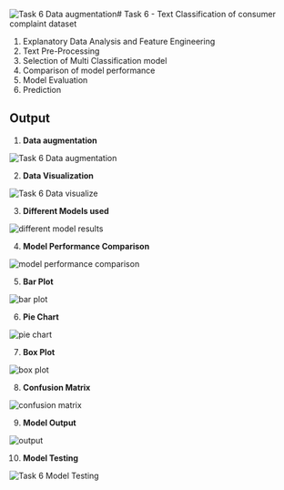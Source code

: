 ![Task 6 Data augmentation](https://github.com/kalpesh-git0/Kaiburr-tasks/assets/78799833/4443cd5c-471b-41cc-a9a9-8a798fd6e92a)# Task 6 - Text Classification of consumer complaint dataset

1. Explanatory Data Analysis and Feature Engineering
2. Text Pre-Processing
3. Selection of Multi Classification model
4. Comparison of model performance
5. Model Evaluation
6. Prediction

## Output

1. **Data augmentation**

![Task 6 Data augmentation](https://github.com/kalpesh-git0/Kaiburr-tasks/assets/78799833/eb2a2ae7-5d1d-4074-94ed-a2f53b9aa015)

2. **Data Visualization**

![Task 6 Data visualize](https://github.com/kalpesh-git0/Kaiburr-tasks/assets/78799833/f7ecded4-72f9-4292-a5d0-087fe4fe951e)

3. **Different Models used**

![different model results](https://github.com/kalpesh-git0/Kaiburr-tasks/assets/78799833/dbd8127a-a376-48c6-909b-518899ab08ce)

4. **Model Performance Comparison**

![model performance comparison](https://github.com/kalpesh-git0/Kaiburr-tasks/assets/78799833/06b4affa-0295-46e8-9531-1dddec3e0f3f)

5. **Bar Plot**

![bar plot](https://github.com/kalpesh-git0/Kaiburr-tasks/assets/78799833/c5cd6c39-7175-4dc0-ad24-6179aa810fcf)

6. **Pie Chart**

![pie chart](https://github.com/kalpesh-git0/Kaiburr-tasks/assets/78799833/4d8b1f73-b5a5-44c9-a40e-9e9c2bb12f45)

7. **Box Plot**

![box plot](https://github.com/kalpesh-git0/Kaiburr-tasks/assets/78799833/c1c6ec4d-16eb-43b9-99bc-1bcf49188b71)

8. **Confusion Matrix**

![confusion matrix](https://github.com/kalpesh-git0/Kaiburr-tasks/assets/78799833/3ad959a8-d1b0-4a81-8eb7-635296437e25)

9. **Model Output**

![output ](https://github.com/kalpesh-git0/Kaiburr-tasks/assets/78799833/f9d6bfe5-cd6f-4b56-89df-26578d371518)

10. **Model  Testing**

![Task 6 Model Testing](https://github.com/kalpesh-git0/Kaiburr-tasks/assets/78799833/5e7d2b9b-6cb0-4e18-812b-9918e221734a)





